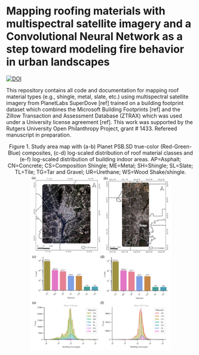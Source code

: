 # Mapping roofing materials with multispectral satellite imagery and a Convolutional Neural Network as a step toward modeling fire behavior in urban landscapes


[![DOI](https://zenodo.org/badge/842244431.svg)](https://doi.org/10.5281/zenodo.13972870)


This repository contains all code and documentation for mapping roof material types (e.g., shingle, metal, slate, etc.) using multispectral satellite imagery from PlanetLabs SuperDove [ref] trained on a building footprint dataset which combines the Microsoft Building Footprints [ref] and the Zillow Transaction and Assessment Database (ZTRAX) which was used under a University license agreement [ref]. This work was supported by the Rutgers University Open Philanthropy Project, grant # 1433. Refereed manuscript in preparation.

<div style="text-align: center;">
  Figure 1. Study area map with (a-b) Planet PSB.SD true-color (Red-Green-Blue) composites, (c-d) log-scaled distribution of roof material classes and (e-f) log-scaled distribution of building indoor areas. AP=Asphalt; CN=Concrete; CS=Composition Shingle; ME=Metal; SH=Shingle; SL=Slate; TL=Tile; TG=Tar and Gravel; UR=Urethane; WS=Wood Shake/shingle. 
  <img src="https://github.com/maxwellCcook/rooftop-mapping/blob/main/figures/Figure1-Study_Area.png" alt="Study Area Map" width="75%">
</div>
